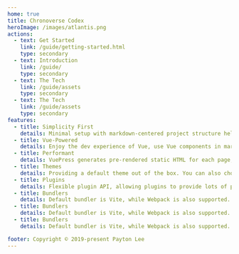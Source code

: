 ```yaml
---
home: true
title: Chronoverse Codex
heroImage: /images/atlantis.png
actions:
  - text: Get Started
    link: /guide/getting-started.html
    type: secondary
  - text: Introduction
    link: /guide/
    type: secondary
  - text: The Tech
    link: /guide/assets
    type: secondary
  - text: The Tech
    link: /guide/assets
    type: secondary
features:
  - title: Simplicity First
    details: Minimal setup with markdown-centered project structure helps you focus on writing.
  - title: Vue-Powered
    details: Enjoy the dev experience of Vue, use Vue components in markdown, and develop custom themes with Vue.
  - title: Performant
    details: VuePress generates pre-rendered static HTML for each page, and runs as an SPA once a page is loaded.
  - title: Themes
    details: Providing a default theme out of the box. You can also choose a community theme or create your own one.
  - title: Plugins
    details: Flexible plugin API, allowing plugins to provide lots of plug-and-play features for your site. 
  - title: Bundlers
    details: Default bundler is Vite, while Webpack is also supported. Choose the one you like!
  - title: Bundlers
    details: Default bundler is Vite, while Webpack is also supported. Choose the one you like!
  - title: Bundlers
    details: Default bundler is Vite, while Webpack is also supported. Choose the one you like!

footer: Copyright © 2019-present Payton Lee
---
```

